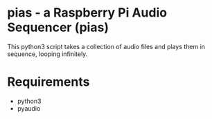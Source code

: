# pias - a Raspberry Pi Audio Sequencer (pias)

This python3 script takes a collection of audio files and plays them in sequence, looping infinitely.

# Requirements

* python3
* pyaudio
